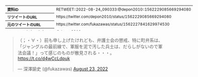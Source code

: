 <table style="font-size: 9pt; width: 610px; margin-bottom: 20px; height: 80px;">
<tbody>
    <tr>
        <th align=left>資料ID</th>
        <td align=left>RETWEET::2022-08-24_090333:@depon2010::1562229085669294080</td>
    </tr>
    <tr>
        <th align=left>リツイートのURL</th>
        <td align=left>https://twitter.com/depon2010/status/1562229085669294080</td>
    </tr>
    <tr>
        <th align=left>元のツイートのURL</th>
        <td align=left>https://twitter.com/fukazawas/status/1562227841629974530</td>
    </tr>
    <tr>
        <th align=left>リツイートしたアカウント</th>
        <td align=left>@depon2010</td>
    </tr>
    <tr>
        <th align=left>元のツイートのアカウント</th>
        <td align=left>@fukazawas</td>
    </tr>
    <tr>
        <th align=left>リツイートしたユーザ名</th>
        <td align=left>中年老い易く猫飼い難し</td>
    </tr>
    <tr>
        <th align=left>元のツイートのユーザ名</th>
        <td align=left>深澤諭史</td>
    </tr>
    <tr>
        <th align=left>ツイートの記録日時</th>
        <td align=left>created_at 2022-08-25_2205</td>
    </tr>
</tbody>
</table>
<blockquote class="twitter-tweet" data-width="450"  data-lang="ja"><p lang="ja" dir="ltr">（；・∀・）前も申し上げたけれども、弁護士会の懲戒、特に町弁系は、「ジャングルの最前線で、軍服を泥で汚した兵士は、だらしがないので軍法会議！」って感じのものが散見される・・・。 <a href="https://t.co/d4wCcLdpuk">https://t.co/d4wCcLdpuk</a></p>&mdash; 深澤諭史 (@fukazawas) <a href="https://twitter.com/fukazawas/status/1562227841629974530?ref_src=twsrc%5Etfw">August 23, 2022</a></blockquote>
<script async src="https://platform.twitter.com/widgets.js" charset="utf-8"></script>


